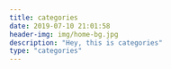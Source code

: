 ```yaml
---
title: categories
date: 2019-07-10 21:01:58
header-img: img/home-bg.jpg
description: "Hey, this is categories"
type: "categories"
---
```

